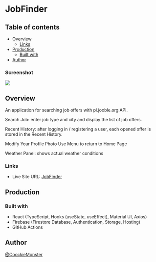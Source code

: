 # JobFinder

## Table of contents

- [Overview](#overview)
  - [Links](#links)
- [Production](#production)
  - [Built with](#built-with)
- [Author](#author)

### Screenshot

![](images/jf01.jpg)

## Overview

An application for searching job offers with pl.jooble.org API. 

Search Job: enter job type and city and display the list of job offers.

Recent History: after logging in / registering a user, each opened offer is stored in the Recent History.

Modify Your Profile Photo 
Use Menu to return to Home Page

Weather Panel: shows actual weather conditions

### Links

- Live Site URL: [JobFinder](https://jobfinder-app-d8a27.web.app)

## Production

### Built with

- React  (TypeScript, Hooks (useState, useEffect), Material UI, Axios)
- Firebase (Firestore Database, Authentication, Storage, Hosting)
- GitHub Actions

## Author

[@CoockieMonster](mailto:grubysweter@gmail.com)
